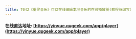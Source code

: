 ```yaml
---
title: T042《墨灵音乐》可以在线编辑本地音乐的在线播放器(教程待编写)
---
```


####  在线直达地址: [https://yinyue.qugeek.com/app/player](https://yinyue.qugeek.com/app/player)

